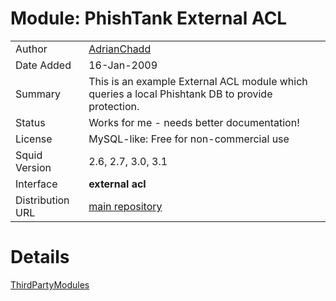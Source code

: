 # Module: PhishTank External ACL

|                  |                                                                                                     |
| ---------------- | --------------------------------------------------------------------------------------------------- |
| Author           | [AdrianChadd](https://wiki.squid-cache.org/action/show/ThirdPartyModules/PhishTankACL/AdrianChadd#) |
| Date Added       | 16-Jan-2009                                                                                         |
| Summary          | This is an example External ACL module which queries a local Phishtank DB to provide protection.    |
| Status           | Works for me - needs better documentation\!                                                         |
| License          | MySQL-like: Free for non-commercial use                                                             |
| Squid Version    | 2.6, 2.7, 3.0, 3.1                                                                                  |
| Interface        | **external acl**                                                                                    |
| Distribution URL | [main repository](http://code.google.com/p/squidtools/source/browse/#svn/trunk/phishtank)           |

# Details

[ThirdPartyModules](https://wiki.squid-cache.org/action/show/ThirdPartyModules/PhishTankACL/ThirdPartyModules#)
